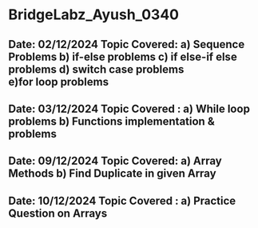 # BridgeLabz_Ayush_0340

Date: 02/12/2024
Topic Covered: a) Sequence Problems b) if-else problems c) if else-if else problems d) switch case problems e)for loop problems
----------------------------------------------------
Date: 03/12/2024
Topic Covered : a) While loop problems b) Functions implementation & problems 
----------------------------------------------------
Date: 09/12/2024
Topic Covered: 	a) Array Methods b) Find Duplicate in given Array
----------------------------------------------------
Date: 10/12/2024
Topic Covered : a) Practice Question on Arrays
----------------------------------------------------
 

